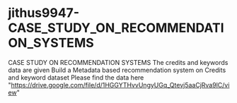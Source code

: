 # jithus9947-CASE_STUDY_ON_RECOMMENDATION_SYSTEMS
CASE STUDY ON RECOMMENDATION SYSTEMS The credits and keywords data are given Build a Metadata based recommendation system on Credits and keyword dataset Please find the data here "https://drive.google.com/file/d/1HGGYTHvvUngyUGq_Qtevj5aaCjRva9lC/view"
